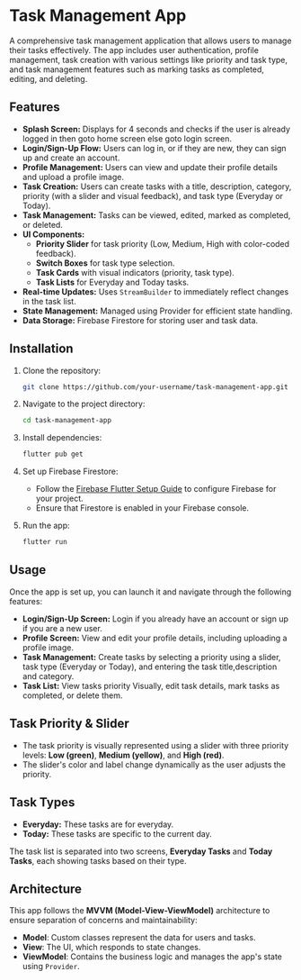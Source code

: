 # Task Management App

A comprehensive task management application that allows users to manage their tasks effectively. The app includes user authentication, profile management, task creation with various settings like priority and task type, and task management features such as marking tasks as completed, editing, and deleting.

## Features

- **Splash Screen:** Displays for 4 seconds and checks if the user is already logged in then goto home screen else goto login screen.
- **Login/Sign-Up Flow:** Users can log in, or if they are new, they can sign up and create an account.
- **Profile Management:** Users can view and update their profile details and upload a profile image.
- **Task Creation:** Users can create tasks with a title, description, category, priority (with a slider and visual feedback), and task type (Everyday or Today).
- **Task Management:** Tasks can be viewed, edited, marked as completed, or deleted.
- **UI Components:**
  - **Priority Slider** for task priority (Low, Medium, High with color-coded feedback).
  - **Switch Boxes** for task type selection.
  - **Task Cards** with visual indicators (priority, task type).
  - **Task Lists** for Everyday and Today tasks.
- **Real-time Updates:** Uses `StreamBuilder` to immediately reflect changes in the task list.
- **State Management:** Managed using Provider for efficient state handling.
- **Data Storage:** Firebase Firestore for storing user and task data.

## Installation

1. Clone the repository:
    ```bash
    git clone https://github.com/your-username/task-management-app.git
    ```

2. Navigate to the project directory:
    ```bash
    cd task-management-app
    ```

3. Install dependencies:
    ```bash
    flutter pub get
    ```

4. Set up Firebase Firestore:
    - Follow the [Firebase Flutter Setup Guide](https://firebase.flutter.dev/docs/overview) to configure Firebase for your project.
    - Ensure that Firestore is enabled in your Firebase console.

5. Run the app:
    ```bash
    flutter run
    ```

## Usage

Once the app is set up, you can launch it and navigate through the following features:

- **Login/Sign-Up Screen:** Login if you already have an account or sign up if you are a new user.
- **Profile Screen:** View and edit your profile details, including uploading a profile image.
- **Task Management:** Create tasks by selecting a priority using a slider, task type (Everyday or Today), and entering the task title,description and category.
- **Task List:** View tasks priority Visually, edit task details, mark tasks as completed, or delete them.

## Task Priority & Slider

- The task priority is visually represented using a slider with three priority levels: **Low (green)**, **Medium (yellow)**, and **High (red)**.
- The slider's color and label change dynamically as the user adjusts the priority.

## Task Types

- **Everyday:** These tasks are for everyday.
- **Today:** These tasks are specific to the current day.

The task list is separated into two screens, **Everyday Tasks** and **Today Tasks**, each showing tasks based on their type.

## Architecture

This app follows the **MVVM (Model-View-ViewModel)** architecture to ensure separation of concerns and maintainability:

- **Model**: Custom classes represent the data for users and tasks.
- **View**: The UI, which responds to state changes.
- **ViewModel**: Contains the business logic and manages the app's state using `Provider`.
